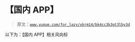 # 【国内 APP】

> 原文：[`www.yuque.com/for_lazy/xkrm14/bk4cc3k3gt3lby3d`](https://www.yuque.com/for_lazy/xkrm14/bk4cc3k3gt3lby3d)

以下为：【国内 APP】相关风向标





